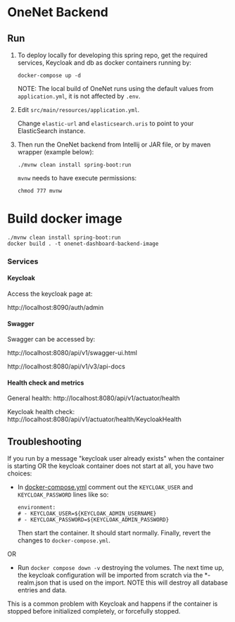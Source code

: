 # OneNet Backend

## Run

1. To deploy locally for developing this spring repo, get the required services, Keycloak and db as docker containers running by:

    ```
    docker-compose up -d
    ```

    NOTE: The local build of OneNet runs using the default values from `application.yml`, it is not affected by `.env`.


2. Edit `src/main/resources/application.yml`.

    Change `elastic-url` and `elasticsearch.uris` to point to your ElasticSearch instance.

3. Then run the OneNet backend from Intellij or JAR file, or by maven wrapper (example below):

    ```
    ./mvnw clean install spring-boot:run
    ```

    `mvnw` needs to have execute permissions:

    ```
    chmod 777 mvnw
    ```


# Build docker image

```
./mvnw clean install spring-boot:run
docker build . -t onenet-dashboard-backend-image
```

### Services
#### Keycloak
Access the keycloak page at:

http://localhost:8090/auth/admin

#### Swagger

Swagger can be accessed by:

http://localhost:8080/api/v1/swagger-ui.html

http://localhost:8080/api/v1/v3/api-docs

#### Health check and metrics

General health: http://localhost:8080/api/v1/actuator/health

Keycloak health check: http://localhost:8080/api/v1/actuator/health/KeycloakHealth

## Troubleshooting

If you run by a message "keycloak user already exists" when the container is starting OR the keycloak container does not start at all, you have two choices:
- In [docker-compose.yml](./docker-compose.yml) comment out the `KEYCLOAK_USER` and `KEYCLOAK_PASSWORD` lines like so:

    ```
    environment:
    # - KEYCLOAK_USER=${KEYCLOAK_ADMIN_USERNAME}
    # - KEYCLOAK_PASSWORD=${KEYCLOAK_ADMIN_PASSWORD}
    ```

    Then start the container. It should start normally. Finally, revert the changes to `docker-compose.yml`.

OR

- Run `docker compose down -v` destroying the volumes. The next time up, the keycloak configuration will be imported from scratch via the \*-realm.json that is used on the import. NOTE this will destroy all database entries and data.

This is a common problem with Keycloak and happens if the container is stopped before initialized completely, or forcefully stopped.
